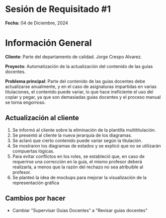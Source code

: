 # Sesión de Requisitado #1  
**Fecha:** 04 de Diciembre, 2024

# Información General
**Cliente**: Parte del departamento de calidad. Jorge Crespo Alvarez.

**Proyecto**: Automatización de la actualización del contenido de las guías docentes.

**Problema principal**: Parte del contenido de las guías docentes debe actualizarse anualmente, y en el caso de asignaturas impartidas en varias titulaciones, el contenido puede variar, lo que hace ineficiente el uso del copiar y pegar, ya que son demasiadas guias docentes y el proceso manual se torna engorroso. 

## Actualización al cliente
1. Se informó al cliente sobre la eliminación de la plantilla multititulación.  
2. Se presentó al cliente la nueva jerarquía de los diagramas.  
3. Se aclaró que cierto contenido puede variar según la titulación.  
4. Se mostraron los diagramas de estados y se explicó que no se utilizarán compuertas lógicas.  
5. Para evitar conflictos en los roles, se estableció que, en caso de requerirse una corrección en la guía, el mismo profesor deberá realizarla, a menos que la razón del rechazo no sea atribuible al profesor.
6. Se planteó la idea de mockups para mejorar la visualización de la representación gráfica

## Cambios por hacer
- Cambiar "Supervisar Guias Docentes" a "Revisar guias docentes"




